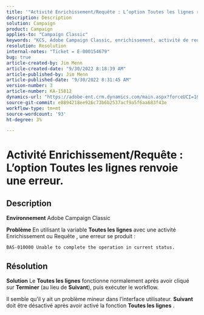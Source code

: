 ```yaml
---
title: '"Activité Enrichissement/Requête : L’option Toutes les lignes renvoie une erreur".'
description: Description
solution: Campaign
product: Campaign
applies-to: "Campaign Classic"
keywords: "KCS, Adobe Campaign Classic, enrichissement, activité de requête, option Toutes les lignes, erreur"
resolution: Resolution
internal-notes: "Ticket = E-000154679"
bug: true
article-created-by: Jim Menn
article-created-date: "9/30/2022 8:18:39 AM"
article-published-by: Jim Menn
article-published-date: "9/30/2022 8:31:45 AM"
version-number: 3
article-number: KA-15812
dynamics-url: "https://adobe-ent.crm.dynamics.com/main.aspx?forceUCI=1&pagetype=entityrecord&etn=knowledgearticle&id=85aa3c7c-9840-ed11-9db1-0022480866ad"
source-git-commit: e8894218ee926c73b6b2537acf9a5f6aa683f43e
workflow-type: tm+mt
source-wordcount: '93'
ht-degree: 3%

---
```


# Activité Enrichissement/Requête : L’option Toutes les lignes renvoie une erreur.

## Description


<b>Environnement</b>
Adobe Campaign Classic

<b>Problème</b>
En utilisant la variable <b>Toutes les lignes</b> avec une activité Enrichissement ou Requête , une erreur se produit :


```
BAS-010000 Unable to complete the operation in current status.
```



## Résolution


<b>Solution</b>
Le <b>Toutes les lignes</b> fonctionne normalement après avoir cliqué sur <b>Terminer</b> (au lieu de <b>Suivant</b>), puis exécuter le workflow.

Il semble qu’il y ait un problème mineur dans l’interface utilisateur. <b>Suivant</b> doit être désactivé après avoir activé la fonction <b>Toutes les lignes</b> .
